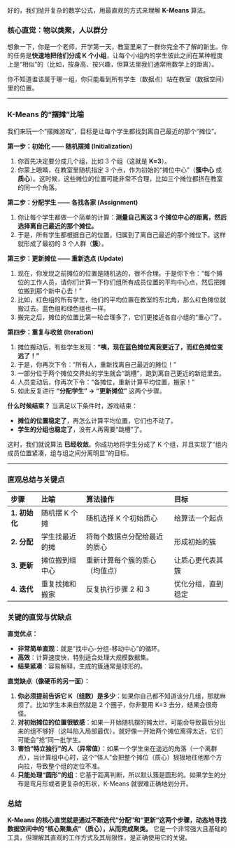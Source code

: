 好的，我们抛开复杂的数学公式，用最直观的方式来理解 **K-Means** 算法。

### 核心直觉：物以类聚，人以群分

想象一下，你是一个老师，开学第一天，教室里来了一群你完全不了解的新生。你的任务是**快速地把他们分成 K 个小组**，让每个小组内的学生彼此之间在某种程度上是“相似”的（比如，按身高、按兴趣，但算法里我们通常用数学上的距离）。

你不知道谁该属于哪一组，你只能看到所有学生（数据点）站在教室（数据空间）里的位置。

---

### K-Means 的“摆摊”比喻

我们来玩一个“摆摊游戏”，目标是让每个学生都找到离自己最近的那个“摊位”。

**第一步：初始化 —— 随机摆摊 (Initialization)**

1.  你首先决定要分成几个组，比如 3 个组（这就是 **K=3**）。
2.  你蒙上眼睛，在教室里随机指定 3 个点，作为初始的“摊位中心”（**簇中心** 或 **质心**）。这时候，这些摊位的位置可能非常不合理，比如三个摊位都挤在教室的同一个角落。



**第二步：分配学生 —— 各找各家 (Assignment)**

1.  你让每个学生都做一个简单的计算：**测量自己离这 3 个摊位中心的距离，然后选择离自己最近的那个摊位。**
2.  于是，所有学生都根据自己的位置，归属到了离自己最近的那个摊位下。这样就形成了最初的 3 个人群（**簇**）。



**第三步：更新摊位 —— 重新选点 (Update)**

1.  现在，你发现之前摊位的位置是随机选的，很不合理。于是你下令：“每个摊位的工作人员，请你们计算一下你们组所有成员位置的平均中心点，然后把摊位搬到那个新中心去！”
2.  比如，红色组的所有学生，他们的平均位置在教室的东北角，那么红色摊位就搬过去。蓝色组和绿色组也一样。
3.  搬完之后，摊位的位置比第一轮合理多了，它们更接近各自小组的“重心”了。



**第四步：重复与收敛 (Iteration)**

1.  摊位搬动后，有些学生发现：**“咦，现在蓝色摊位离我更近了，而红色摊位变远了！”**
2.  于是，你再次下令：“所有人，重新找离自己最近的摊位！”
3.  一部分位于两个摊位交界处的学生就会“跳槽”，跑到离自己更近的新组里去。
4.  人员变动后，你再次下令：“各摊位，重新计算平均位置，搬家！”
5.  如此反复进行 **“分配学生” -> “更新摊位”** 这两个步骤。

**什么时候结束？**
当满足以下条件时，游戏结束：
*   **摊位的位置稳定了**，再怎么计算平均位置，它们也不动了。
*   **学生的分组也稳定了**，没有人再需要“跳槽”了。

这时，我们就说算法 **已经收敛**。你成功地将学生分成了 K 个组，并且实现了“组内成员位置紧凑，组与组之间分离明显”的目标。

---

### 直观总结与关键点

| 步骤          | 比喻           | 算法操作                       | 目标               |
| :------------ | :------------- | :----------------------------- | :----------------- |
| **1. 初始化** | 随机摆 K 个摊  | 随机选择 K 个初始质心          | 给算法一个起点     |
| **2. 分配**   | 学生找最近的摊 | 将每个数据点分配给最近的质心   | 形成初始的簇       |
| **3. 更新**   | 摊位搬到组中心 | 重新计算每个簇的质心（均值点） | 让质心更代表其簇   |
| **4. 迭代**   | 重复找摊和搬家 | 反复执行步骤 2 和 3            | 优化分组，直到稳定 |

### 关键的直觉与优缺点

**直觉优点：**
*   **非常简单直观**：就是“找中心-分组-移动中心”的循环。
*   **高效**：计算速度快，特别适合处理大规模数据集。
*   **结果紧凑**：容易解释，生成的簇通常是球形的。

**直觉缺点（像硬币的另一面）：**
1.  **你必须提前告诉它 K（组数）是多少**：如果你自己都不知道该分几组，那就麻烦了。比如学生本来自然就是 2 个圈子，你非要用 K=3 去分，结果会很奇怪。
2.  **对初始摊位的位置很敏感**：如果一开始随机摆的摊太烂，可能会导致最后分出来的组不够好（这叫陷入局部最优）。就好像一开始两个摊位离得太近，它们可能会“抢”同一批学生。
3.  **害怕“特立独行”的人（异常值）**：如果一个学生坐在遥远的角落（一个离群点），当计算组中心时，这个“怪人”会把整个摊位（质心）狠狠地往他那个方向拉，导致整个组的定位不准。
4.  **只能处理“圆形”的组**：它基于距离判断，所以默认簇是圆形的。如果学生的分布是弯月形或者更复杂的形状，K-Means 就很难正确地划分开。

### 总结

**K-Means 的核心直觉就是通过不断迭代“分配”和“更新”这两个步骤，动态地寻找数据空间中的“核心聚集点”（质心），从而完成聚类。** 它是一个非常强大且基础的工具，但理解其直观的工作方式及其局限性，是正确使用它的关键。
